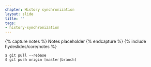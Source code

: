 ```yaml
---
chapter: History synchronization
layout: slide
title: ''
tags:
- history-synchronization
---
```


{% capture notes %}
Notes placeholder
{% endcapture %}
{% include hydeslides/core/notes %}


```
$ git pull --rebase
$ git push origin [master|branch]
```
